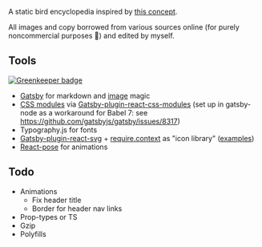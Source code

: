 A static bird encyclopedia inspired by [this concept](https://dribbble.com/shots/2595295-Birds-of-Paradise-Encyclopedia).

All images and copy borrowed from various sources online (for purely noncommercial purposes 🧐) and edited by myself.

## Tools

[![Greenkeeper badge](https://badges.greenkeeper.io/penumbra1/birds.svg)](https://greenkeeper.io/)

- [Gatsby](https://www.gatsbyjs.org/) for markdown and [image](https://www.gatsbyjs.org/packages/gatsby-plugin-sharp/) magic
- [CSS modules](https://glenmaddern.com/articles/css-modules) via [Gatsby-plugin-react-css-modules](https://github.com/gatsbyjs/gatsby/tree/master/packages/gatsby-plugin-react-css-modules) (set up in gatsby-node as a workaround for Babel 7: see https://github.com/gatsbyjs/gatsby/issues/8317)
- Typography.js for fonts
- [Gatsby-plugin-react-svg](https://www.npmjs.com/package/gatsby-plugin-react-svg) + [require.context](https://webpack.js.org/guides/dependency-management/#require-context) as "icon library" ([examples](https://stackoverflow.com/questions/45754739/how-to-import-an-entire-folder-of-svg-images-or-how-to-load-them-dynamically-i))
- [React-pose](https://popmotion.io/pose/api/posed/) for animations

## Todo

- Animations
  - Fix header title
  - Border for header nav links
- Prop-types or TS
- Gzip
- Polyfills

